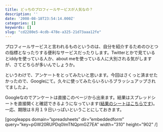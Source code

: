 ```yaml
---
title: どっちのプロフィールサービスが人気なの？
description: ''
date: '2008-08-18T23:54:14.000Z'
categories: []
keywords: []
slug: "cd2280e5-4cdb-478e-a325-21d73aaa12fe"
---
```

プロフィールサービスと言われるものというのは、自分を紹介するためのひとつの指標となったりする便利なサービスだったりします。Twitterとかで見ているとiddyを使っている人か、about meを使っている人に大別される気がしますが、さてどちらが多いんでしょうか。

というわけで、アンケートをとってみたいと思います。今回はさくっと済ませたかったので、Googleにて。久々に使ってみたらいろいろブラッシュアップされてましたよ。

Googleなのでアンケートは直接このページから出来ます。結果はスプレッドシートを直接開くと確認できるようになっています([結果のシートはこちらです](http://spreadsheets.google.com/pub?key=pGW20RUPDq0lmTNQpmGZ7EA))。一応、期限は８月１９日いっぱいということにしておきます。

\[googleapps domain=”spreadsheets” dir=”embeddedform” query=”key=pGW20RUPDq0lmTNQpmGZ7EA” width=”310" height=”902" /\]